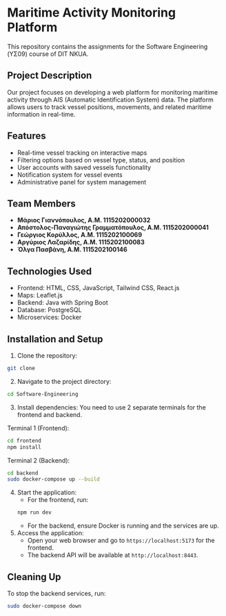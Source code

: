 # Maritime Activity Monitoring Platform

This repository contains the assignments for the Software Engineering (ΥΣ09) course of DIT NKUA.

## Project Description

Our project focuses on developing a web platform for monitoring maritime activity through AIS (Automatic Identification System) data. The platform allows users to track vessel positions, movements, and related maritime information in real-time.

## Features

- Real-time vessel tracking on interactive maps
- Filtering options based on vessel type, status, and position
- User accounts with saved vessels functionality
- Notification system for vessel events
- Administrative panel for system management

## Team Members

- **Μάριος Γιαννόπουλος, Α.Μ. 1115202000032**
- **Απόστολος-Παναγιώτης Γραμματόπουλος, Α.Μ. 1115202000041**
- **Γεώργιος Κορύλλος, Α.Μ. 1115202100069**
- **Αργύριος Λαζαρίδης, Α.Μ. 1115202100083**
- **Όλγα Πασβάνη, Α.Μ. 1115202100146**

## Technologies Used

- Frontend: HTML, CSS, JavaScript, Tailwind CSS, React.js
- Maps: Leaflet.js
- Backend: Java with Spring Boot
- Database: PostgreSQL
- Microservices: Docker

## Installation and Setup
1. Clone the repository:
```bash
git clone
```
2. Navigate to the project directory:
```bash
cd Software-Engineering
```
3. Install dependencies:
You need to use 2 separate terminals for the frontend and backend.

Terminal 1 (Frontend):
```bash
cd frontend
npm install
```
Terminal 2 (Backend):
```bash
cd backend
sudo docker-compose up --build
```

4. Start the application:
    - For the frontend, run:
    ```bash
    npm run dev
    ```
    - For the backend, ensure Docker is running and the services are up.    
5. Access the application:
    - Open your web browser and go to `https://localhost:5173` for the frontend.
    - The backend API will be available at `http://localhost:8443`.

## Cleaning Up
To stop the backend services, run:
```bash
sudo docker-compose down
```
